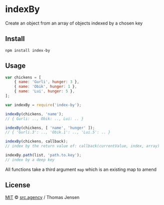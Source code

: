 # indexBy

Create an object from an array of objects indexed by a chosen key

## Install

```
npm install index-by
```

## Usage

```js
var chickens = [
	{ name: 'Gurli', hunger: 3 },
	{ name: 'Obik', hunger: 1 },
	{ name: 'Lui', hunger: 5 },
];

var indexBy = require('index-by');

indexBy(chickens, 'name');
// { Gurli: .., Obik: .., Lui: .. }

indexBy(chickens, [ 'name', 'hunger' ]);
// { 'Gurli.3': .., 'Obik.1': .., 'Lui.5': .. }

indexBy(chickens, callback);
// index by the return value of: callback(currentValue, index, array)

indexBy.path(list, 'path.to.key');
// index by a deep key
```

All functions take a third argument `map` which is an existing map to
amend

## License

[MIT](http://opensource.org/licenses/MIT) © [src.agency](http://src.agency) / Thomas Jensen
